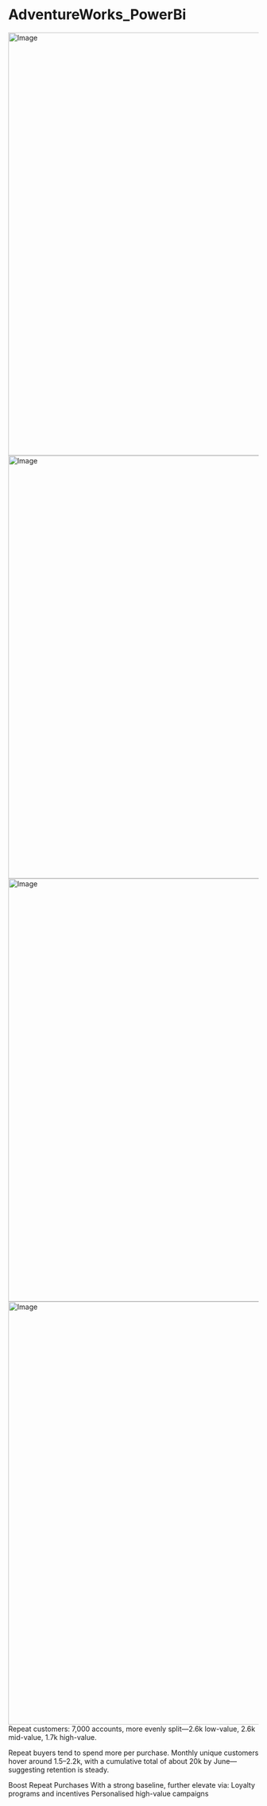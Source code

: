 # AdventureWorks_PowerBi

<img width="1516" height="850" alt="Image" src="https://github.com/user-attachments/assets/75f1d6bc-13be-42bd-84a1-1a847b2b0492" />



<img width="1516" height="850" alt="Image" src="https://github.com/user-attachments/assets/fedbcbc8-368e-412a-bda9-431deb7e6085" />



<img width="1516" height="850" alt="Image" src="https://github.com/user-attachments/assets/0c63de38-e96e-46b6-9f38-2049ef8e67bc" />


<img width="1516" height="850" alt="Image" src="https://github.com/user-attachments/assets/38fd6467-42bd-4200-8a82-18b4458cbf0f" />
Repeat customers: 7,000 accounts, more evenly split—2.6k low-value, 2.6k mid-value, 1.7k high-value.

Repeat buyers tend to spend more per purchase.
Monthly unique customers hover around 1.5–2.2k, with a cumulative total of about 20k by June—suggesting retention is steady.

Boost Repeat Purchases With a strong baseline, further elevate via:
Loyalty programs and incentives
Personalised high-value campaigns
